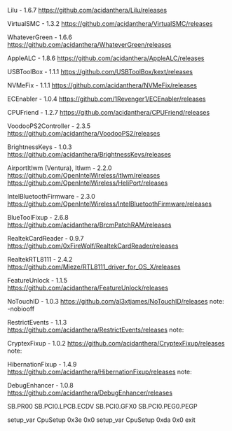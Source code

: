 Lilu - 1.6.7
https://github.com/acidanthera/Lilu/releases

VirtualSMC - 1.3.2
https://github.com/acidanthera/VirtualSMC/releases

WhateverGreen - 1.6.6
https://github.com/acidanthera/WhateverGreen/releases

AppleALC - 1.8.6
https://github.com/acidanthera/AppleALC/releases

USBToolBox - 1.1.1
https://github.com/USBToolBox/kext/releases

NVMeFix - 1.1.1
https://github.com/acidanthera/NVMeFix/releases

ECEnabler - 1.0.4
https://github.com/1Revenger1/ECEnabler/releases

CPUFriend - 1.2.7
https://github.com/acidanthera/CPUFriend/releases

VoodooPS2Controller - 2.3.5
https://github.com/acidanthera/VoodooPS2/releases

BrightnessKeys - 1.0.3
https://github.com/acidanthera/BrightnessKeys/releases

AirportItlwm (Ventura), Itlwm - 2.2.0
https://github.com/OpenIntelWireless/itlwm/releases
https://github.com/OpenIntelWireless/HeliPort/releases

IntelBluetoothFirmware - 2.3.0
https://github.com/OpenIntelWireless/IntelBluetoothFirmware/releases

BlueToolFixup - 2.6.8
https://github.com/acidanthera/BrcmPatchRAM/releases

RealtekCardReader - 0.9.7
https://github.com/0xFireWolf/RealtekCardReader/releases

RealtekRTL8111 - 2.4.2
https://github.com/Mieze/RTL8111_driver_for_OS_X/releases

FeatureUnlock - 1.1.5
https://github.com/acidanthera/FeatureUnlock/releases

NoTouchID - 1.0.3
https://github.com/al3xtjames/NoTouchID/releases
note: -nobiooff

RestrictEvents - 1.1.3
https://github.com/acidanthera/RestrictEvents/releases
note:

CryptexFixup - 1.0.2
https://github.com/acidanthera/CryptexFixup/releases
note:

HibernationFixup - 1.4.9
https://github.com/acidanthera/HibernationFixup/releases
note:

DebugEnhancer - 1.0.8
https://github.com/acidanthera/DebugEnhancer/releases

SB.PR00
SB.PCI0.LPCB.ECDV
SB.PCI0.GFX0 SB.PCI0.PEG0.PEGP

setup_var CpuSetup 0x3e 0x0
setup_var CpuSetup 0xda 0x0
exit